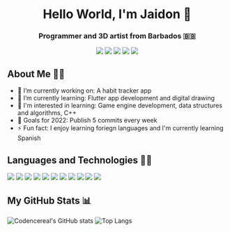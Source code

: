 <h1 align="center">Hello World, I'm Jaidon 👋</h1>
<h3 align="center">Programmer and 3D artist from Barbados 🇧🇧</h3>
<p align="center">
<a href="https://www.linkedin.com/in/jaidonnelson"><img src="https://img.shields.io/badge/LinkedIn-%230A66C2?style=for-the-badge&logo=LinkedIn"></img></a>
<a href="https://www.twitter.com/codencereal"><img src="https://img.shields.io/badge/Twitter-%231DA1F2?style=for-the-badge&logo=Twitter&logoColor=white"></img></a>
<a href="https://www.instagram.com/codencereal"><img src="https://img.shields.io/badge/Instagram-%23E4405F?style=for-the-badge&logo=Instagram&logoColor=white"></img></a>
<a href="mailto:jaidonkdnelson@gmail.com"><img src="https://img.shields.io/badge/Email-%234A7DFF?style=for-the-badge&logo=gmail&logoColor=white"/></a>
<a href="https://t.me/codencereal"><img src=https://img.shields.io/badge/Telegram-%2326A5E4?style=for-the-badge&logo=Telegram&logoColor=white"></img></a>
</p>

## About Me 🙋‍♂️

<!-- TODO: Make this look more engaging -->

- 🔭 I’m currently working on: A habit tracker app
- 🌱 I’m currently learning: Flutter app development and digital drawing
- 🌴 I'm interested in learning: Game engine development, data structures and algorithms, C++
- 🥅 Goals for 2022: Publish 5 commits every week
- ⚡ Fun fact: I enjoy learning foriegn languages and I'm currently learning Spanish

## Languages and Technologies 👨‍💻

<p align="left">
<img src="https://img.icons8.com/color/48/000000/html-5--v1.png"/>
<img src="https://img.icons8.com/color/48/000000/css3.png"/>
<img src="https://img.icons8.com/color/48/000000/sass.png"/>  
<img src="https://img.icons8.com/color/48/000000/javascript--v1.png"/>
<img src="https://img.icons8.com/color/48/000000/nodejs.png"/>
<img src="https://img.icons8.com/color/48/000000/flutter.png"/>
<img src="https://img.icons8.com/officel/48/000000/react.png"/>
<img src="https://img.icons8.com/color/48/000000/c-plus-plus-logo.png"/>
<img src="https://img.icons8.com/color/48/000000/git.png"/>
<img src="https://img.icons8.com/color/48/000000/visual-studio-code-2019.png"/>
<img src="https://img.icons8.com/color/48/000000/figma--v1.png"/>
</p>

## My GitHub Stats 📊

<!-- TODO: Align theses so that they are below one another instead of side by side-->

![Codencereal's GitHub stats](https://github-readme-stats.vercel.app/api?username=codencereal&theme=dark)
![Top Langs](https://github-readme-stats.vercel.app/api/top-langs/?username=codencereal&theme=dark)
